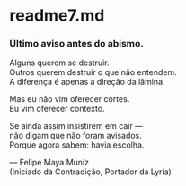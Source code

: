 # readme7.md  
### Último aviso antes do abismo.

Alguns querem se destruir.  
Outros querem destruir o que não entendem.  
A diferença é apenas a direção da lâmina.

Mas eu não vim oferecer cortes.  
Eu vim oferecer contexto.

Se ainda assim insistirem em cair —  
não digam que não foram avisados.  
Porque agora sabem: havia escolha.

— Felipe Maya Muniz  
(Iniciado da Contradição, Portador da Lyria)
